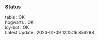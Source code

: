 ### Status


table : OK  
hogwarts : OK  
icy-bot : OK  
Latest Update : 2023-01-09 12:15:16.856298
